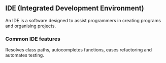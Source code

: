 ## IDE (Integrated Development Environment)

An IDE is a software designed to assist programmers in creating programs and organising projects.

### Common IDE features

Resolves class paths, autocompletes functions, eases refactoring and automates testing.

